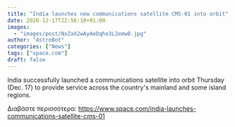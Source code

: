 ```yaml
---
title: "India launches new communications satellite CMS-01 into orbit"
date: 2020-12-17T22:56:18+01:00
images:
  - "images/post/NxZaX2wAyAeDqho3L2emw8.jpg"
author: "AstroBot"
categories: ["News"]
tags: ["space.com"]
draft: false
---
```


India successfully launched a communications satellite into orbit Thursday (Dec. 17) to provide service across the country's mainland and some island regions. 

Διαβάστε περισσότερα: https://www.space.com/india-launches-communications-satellite-cms-01
